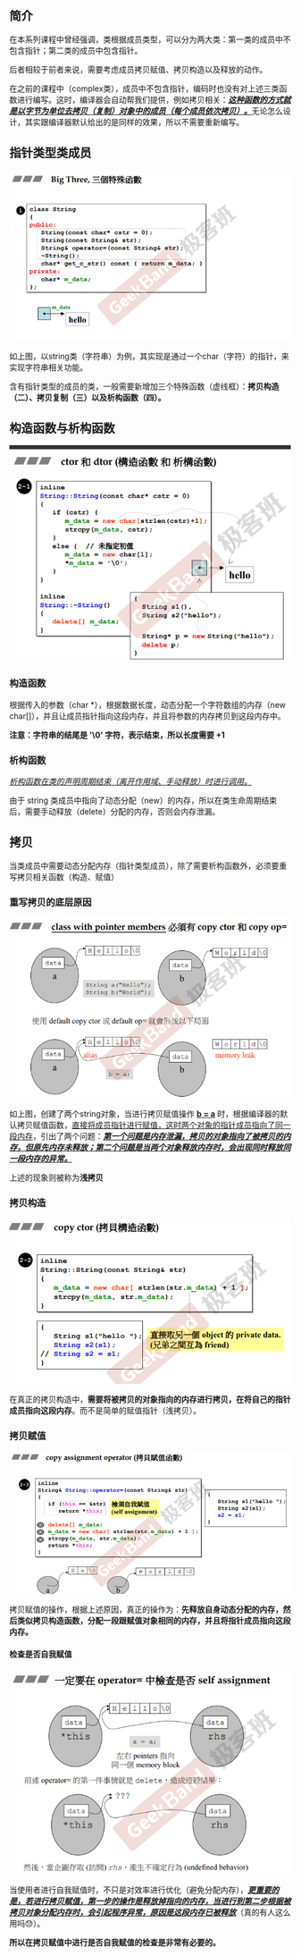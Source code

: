 ## 简介

在本系列课程中曾经强调，类根据成员类型，可以分为两大类：第一类的成员中不包含指针；第二类的成员中包含指针。

后者相较于前者来说，需要考虑成员拷贝赋值、拷贝构造以及释放的动作。

在之前的课程中（complex类），成员中不包含指针，编码时也没有对上述三类函数进行编写。这时，编译器会自动帮我们提供，例如拷贝相关：<u>***这种函数的方式就是以字节为单位去拷贝（复制）对象中的成员（每个成员依次拷贝）。***</u>无论怎么设计，其实跟编译器默认给出的是同样的效果，所以不需要重新编写。

## 指针类型类成员

![1679031120287](image/1679031120287.png)

如上图，以string类（字符串）为例，其实现是通过一个char（字符）的指针，来实现字符串相关功能。

含有指针类型的成员的类，一般需要新增加三个特殊函数（虚线框）：**拷贝构造（二）、拷贝复制（三）以及析构函数（四）。**

## 构造函数与析构函数

![1679031472037](image/1679031472037.png)

### 构造函数

根据传入的参数（char *），根据数据长度，动态分配一个字符数组的内存（new char[]），并且让成员指针指向这段内存，并且将参数的内存拷贝到这段内存中。

**注意：字符串的结尾是 '\0' 字符，表示结束，所以长度需要 +1**

### 析构函数

<u>*析构函数在类的声明周期结束（离开作用域、手动释放）时进行调用。*</u>

由于 string 类成员中指向了动态分配（new）的内存，所以在类生命周期结束后，需要手动释放（delete）分配的内存，否则会内存泄漏。

## 拷贝

当类成员中需要动态分配内存（指针类型成员），除了需要析构函数外，必须要重写拷贝相关函数（构造、赋值）

### 重写拷贝的底层原因

![1679032009542](image/1679032009542.png)

如上图，创建了两个string对象，当进行拷贝赋值操作 <u>**b = a**</u> 时，根据编译器的默认拷贝赋值函数，<u>直接将成员指针进行赋值，这时两个对象的指针成员指向了同一段内存</u>，引出了两个问题：<u>***第一个问题是内存泄漏，拷贝的对象指向了被拷贝的内存，但原先内存未释放；第二个问题是当两个对象释放内存时，会出现同时释放同一段内存的异常。***</u>

上述的现象则被称为**浅拷贝**

### 拷贝构造

![1679032486254](image/1679032486254.png)

在真正的拷贝构造中，**需要将被拷贝的对象指向的内存进行拷贝，在将自己的指针成员指向这段内存**。而不是简单的赋值指针（浅拷贝）。

### 拷贝赋值

![1679032599538](image/1679032599538.png)

拷贝赋值的操作，根据上述原因，真正的操作为：**先释放自身动态分配的内存，然后类似拷贝构造函数，分配一段跟赋值对象相同的内存，并且将指针成员指向这段内存。**

#### 检查是否自我赋值

![1679032986747](image/1679032986747.png)

当使用者进行自我赋值时，不只是对效率进行优化（避免分配内存），<u>***更重要的是，若进行拷贝赋值，第一步的操作是释放掉指向的内存，当进行到第二步根据被拷贝对象分配内存时，会引起程序异常，原因是这段内存已被释放***</u>（真的有人这么用吗😓）。

**所以在拷贝赋值中进行是否自我赋值的检查是非常有必要的。**